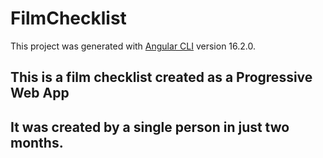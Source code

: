 # FilmChecklist

This project was generated with [Angular CLI](https://github.com/angular/angular-cli) version 16.2.0.

## This is a film checklist created as a Progressive Web App

## It was created by a single person in just two months.
